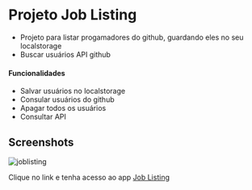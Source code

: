 # Projeto Job Listing
- Projeto para listar progamadores do github, guardando eles no seu localstorage
- Buscar usuários API github

#### Funcionalidades

- Salvar usuários no localstorage
- Consular usuários do github
- Apagar todos os usuários
- Consultar API

## Screenshots
![joblisting](https://github.com/Felipe-Monte/job_listing/assets/109633306/c2eb5d5c-6481-411d-990a-279b4f196ec5)

Clique no link e tenha acesso ao app
[Job Listing](https://link-url-here.org)

